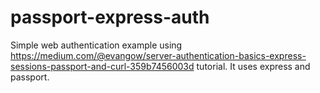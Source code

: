# passport-express-auth
Simple web authentication example using https://medium.com/@evangow/server-authentication-basics-express-sessions-passport-and-curl-359b7456003d tutorial.
It uses express and passport.
